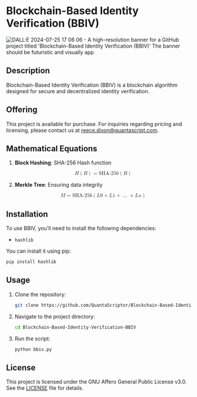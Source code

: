 
# Blockchain-Based Identity Verification (BBIV)

![DALL·E 2024-07-25 17 06 06 - A high-resolution banner for a GitHub project titled 'Blockchain-Based Identity Verification (BBIV)'  The banner should be futuristic and visually app](https://github.com/user-attachments/assets/e0b75032-9c49-429a-b1bd-523fc5a8e8c7)


## Description
Blockchain-Based Identity Verification (BBIV) is a blockchain algorithm designed for secure and decentralized identity verification.

## Offering
This project is available for purchase. For inquiries regarding pricing and licensing, please contact us at [reece.dixon@quantascript.com](mailto:reece.dixon@quantascript.com).

## Mathematical Equations

1. **Block Hashing**: SHA-256 Hash function

   <p align="center">
   <math xmlns="http://www.w3.org/1998/Math/MathML">
     <mrow>
       <mi>H</mi>
       <mo>(</mo>
       <mi>B</mi>
       <mo>)</mo>
       <mo>=</mo>
       <mi>SHA-256</mi>
       <mo>(</mo>
       <mi>B</mi>
       <mo>)</mo>
     </mrow>
   </math>
   </p>

2. **Merkle Tree**: Ensuring data integrity

   <p align="center">
   <math xmlns="http://www.w3.org/1998/Math/MathML">
     <mrow>
       <mi>M</mi>
       <mo>=</mo>
       <mi>SHA-256</mi>
       <mo>(</mo>
       <mi>L</mi>
       <msub>
         <mn>0</mn>
       </msub>
       <mo>+</mo>
       <mi>L</mi>
       <msub>
         <mn>1</mn>
       </msub>
       <mo>+</mo>
       <mo>...</mo>
       <mo>+</mo>
       <mi>L</mi>
       <msub>
         <mi>n</mi>
       </msub>
       <mo>)</mo>
     </mrow>
   </math>
   </p>

## Installation
To use BBIV, you'll need to install the following dependencies:
- `hashlib`

You can install it using pip:
```bash
pip install hashlib
```

## Usage
1. Clone the repository:
   ```bash
   git clone https://github.com/QuantaScriptor/Blockchain-Based-Identity-Verification-BBIV.git
   ```
2. Navigate to the project directory:
   ```bash
   cd Blockchain-Based-Identity-Verification-BBIV
   ```
3. Run the script:
   ```bash
   python bbiv.py
   ```

## License
This project is licensed under the GNU Affero General Public License v3.0. See the [LICENSE](LICENSE) file for details.
